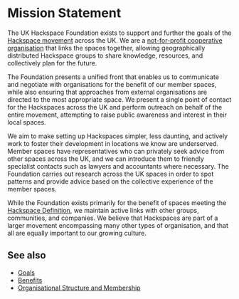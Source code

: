 # Mission Statement

The UK Hackspace Foundation exists to support and further the goals of the [Hackspace movement](define.md) across the UK. We are a [not-for-profit cooperative organisation](structure.md)  that links the spaces together, allowing geographically distributed Hackspace groups to share knowledge, resources, and collectively plan for the future.

The Foundation presents a unified front that enables us to communicate and negotiate with organisations for the benefit of our member spaces, while also ensuring that approaches from external organisations are directed to the most appropriate space. We present a single point of contact for the Hackspaces across the UK and perform outreach on behalf of the entire movement, attempting to raise public awareness and interest in their local spaces.

We aim to make setting up Hackspaces simpler, less daunting, and actively work to foster their development in locations we know are underserved. Member spaces have representatives who can privately seek advice from other spaces across the UK, and we can introduce them to friendly specialist contacts such as lawyers and accountants where necessary. The Foundation carries out research across the UK spaces in order to spot patterns and provide advice based on the collective experience of the member spaces.

While the Foundation exists primarily for the benefit of spaces meeting the [Hackspace Definition](define.md), we maintain active links with other groups, communities, and companies. We believe that Hackspaces are part of a larger movement encompassing many other types of organisation, and that all are equally important to our growing culture.

## See also

* [Goals](goals.md)
* [Benefits](benefits.md)
* [Organisational Structure and Membership](structure.md)
